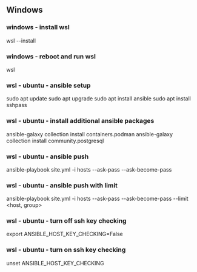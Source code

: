 ## Windows
### windows - install wsl
wsl --install
### windows - reboot and run wsl
wsl

### wsl - ubuntu - ansible setup
sudo apt update
sudo apt upgrade
sudo apt install ansible
sudo apt install sshpass
### wsl - ubuntu - install additional ansible packages
ansible-galaxy collection install containers.podman
ansible-galaxy collection install community.postgresql

### wsl - ubuntu - ansible push
ansible-playbook site.yml -i hosts --ask-pass --ask-become-pass
### wsl - ubuntu - ansible push with limit
ansible-playbook site.yml -i hosts --ask-pass --ask-become-pass --limit <host, group>


### wsl - ubuntu - turn off ssh key checking
export ANSIBLE_HOST_KEY_CHECKING=False
### wsl - ubuntu - turn on ssh key checking
unset ANSIBLE_HOST_KEY_CHECKING